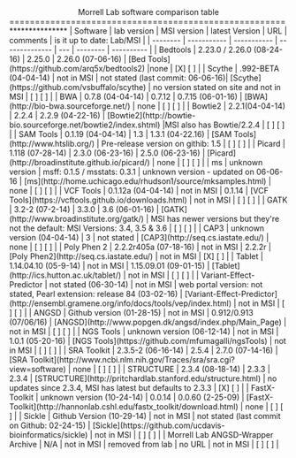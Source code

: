 <center>Morrell Lab software comparison table</center>
======================================================
***************
| Software | lab version | MSI version | latest Version | URL | comments | is it up to date: Lab/MSI |
| -------- | ----------- | ----------- | -------------- | --- | -------- | ---------- |
| Bedtools | 2.23.0 / 2.26.0 (08-24-16) | 2.25.0 | 2.26.0 (07-06-16) | [Bed Tools](https://github.com/arq5x/bedtools2) |none | [X] [ ] |
| Scythe | .992-BETA (04-04-14) | not in MSI | not stated (last commit: 06-06-16)| [Scythe](https://github.com/vsbuffalo/scythe) | no version stated on site and not in MSI | [ ] [ ] |
| BWA | 0.7.8 (04-04-14) | 0.7.12 | 0.7.15 (06-01-16) | [BWA](http://bio-bwa.sourceforge.net/) | none | [ ] [ ] |
| Bowtie2 | 2.2.1(04-04-14) | 2.2.4 | 2.2.9 (04-22-16) | [Bowtie2](http://bowtie-bio.sourceforge.net/bowtie2/index.shtml) |MSI also has Bowtie/2.2.4 | [ ] [ ] | 
| SAM Tools | 0.1.19 (04-04-14) | 1.3 | 1.3.1 (04-22.16) | [SAM Tools](http://www.htslib.org/) | Pre-release version on githib: 1.5 | [ ] [ ] |
| Picard | 1.118 (07-28-14) | 2.3.0 (06-23-16) | 2.5.0 (06-23-16) | [Picard](http://broadinstitute.github.io/picard/) | none | [ ] [ ] |
| ms | unknown version | msff: 0.1.5 / msstats: 0.3.1 | unknown version - updated on 06-06-16 | [ms](http://home.uchicago.edu/rhudson1/source/mksamples.html) | none | [ ] [ ] |
| VCF Tools | 0.1.12a (04-04-14) | not in MSI | 0.1.14 | [VCF Tools](https://vcftools.github.io/downloads.html) | not in MSI | [ ] [ ] |
| GATK | 3.2-2 (07-2-14) | 3.3.0 | 3.6 (06-01-16) | [GATK](http://www.broadinstitute.org/gatk/) | MSI has newer versions but they're not the default: MSI Versions: 3.4, 3.5 & 3.6 | [ ] [ ] |
| CAP3 | unknown version (04-04-14) | 3 | not stated | [CAP3](http://seq.cs.iastate.edu/) | none | [ ] [ ] |
| Poly Phen 2 | 2.2.2r405a (07-18-16) | not in MSI | 2.2.2r | [Poly Phen2](http://seq.cs.iastate.edu/) | not in MSI | [X] [ ] |
| Tablet | 1.14.04.10 (05-9-14) | not in MSI | 1.15.09.01 (09-01-15) | [Tablet](http://ics.hutton.ac.uk/tablet/) | not in MSI | [ ] [ ] |
| Variant-Effect-Predictor | not stated (06-30-14) | not in MSI | web portal version: not stated, Pearl extension: release 84 (03-02-16) | [Variant-Effect-Predictor](http://ensembl.gramene.org/info/docs/tools/vep/index.html) | not in MSI | [ ] [ ] |
| ANGSD | Github version (01-28-15) | not in MSI | 0.912/0.913 (07/06/16) | [ANGSD](http://www.popgen.dk/angsd/index.php/Main_Page) | not in MSI | [ ] [ ] | 
| NGS Tools | unknown version (06-12-14) | not in MSI | 1.0.1 (05-20-16) | [NGS Tools](https://github.com/mfumagalli/ngsTools) | not in MSI | [ ] [ ] | 
| SRA Toolkit | 2.3.5-2 (06-16-14) | 2.5.4 | 2.7.0 (07-14-16) | [SRA Toolkit](http://www.ncbi.nlm.nih.gov/Traces/sra/sra.cgi?view=software) | none | [ ] [ ] |
| STRUCTURE | 2.3.4 (08-18-14) | 2.3.3 | 2.3.4 | [STRUCTURE](http://pritchardlab.stanford.edu/structure.html) | no updates since 2.3.4, MSI has latest but defaults to 2.3.3 | [X] [ ] |
| FastX-Toolkit | unknown version (10-24-14) | 0.0.14 | 0.0.60 (2-25-09) | [FastX-Toolkit](http://hannonlab.cshl.edu/fastx_toolkit/download.html) | none | [ ] [ ] | 
| Sickle | Github Version (10-29-14) | not in MSI | not stated (last commit on Github: 02-24-15) | [Sickle](https://github.com/ucdavis-bioinformatics/sickle) | not in MSI | [ ] [ ] | 
| Morrell Lab ANGSD-Wrapper Archive | N/A | not in MSI | removed from lab | no URL | not in MSI | [ ] [ ] | 